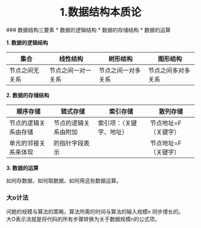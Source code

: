 <h1 style = text-align:center>1.数据结构本质论</h1>
### 数据结构三要素
* 数据的逻辑结构
* 数据的存储结构
* 数据的运算

**1. 数据的逻辑结构**

| 集合           | 线性结构           | 树形结构           | 图形结构           |
|----------------|--------------------|--------------------|--------------------|
| 节点之间无关系 | 节点之间一对一关系 | 节点之间一对多关系 | 节点之间多对多关系 |

**2. 数据的存储结构**

| 顺序存储             | 链式存储             | 索引存储                 | 散列存储             |
|----------------------|----------------------|--------------------------|----------------------|
| 节点的逻辑关系由存储 | 节点的逻辑关系由附加 | 索引项：（关键字、地址） | 节点地址=F（关键字） |
| 单元的邻接关系来体现 | 的指针字段表示       |                          | 节点地址=F（关键字） |

**3. 数据的运算**

如何存数据，如何取数据，如何用这些数据运算。

### 大o计法
问题的规模与算法的策略，算法所需的时间与算法的输入规模n 同步增长的。
<br>
大O表示法就是将代码的所有步骤转换为关于数据规模n的公式项。

